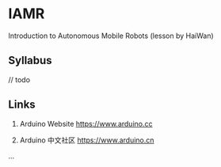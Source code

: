 # IAMR
Introduction to Autonomous Mobile Robots (lesson by HaiWan)



## Syllabus

// todo



## Links

1. Arduino Website https://www.arduino.cc

2. Arduino 中文社区 https://www.arduino.cn

...